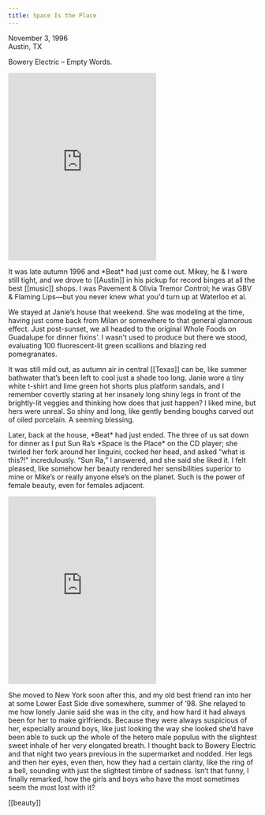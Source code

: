 ```yaml
---
title: Space Is the Place
---
```


<p class="caption">November 3, 1996<br />
Austin, TX</p>

<p>Bowery Electric – Empty Words.</p>
<iframe src="https://open.spotify.com/embed/track/330w7iBKrHxlJwx3WMdHVr" width="300" height="380" frameborder="0" allowtransparency="true" allow="encrypted-media"></iframe>

<p>It was late autumn 1996 and *Beat* had just come out.  Mikey, he & I were still tight, and we drove to [[Austin]] in his pickup for record binges at all the best [[music]] shops. I was Pavement &amp; Olivia Tremor Control; he was GBV &amp; Flaming Lips&mdash;but you never knew what you'd turn up at Waterloo et al.</p>

<p>We stayed at Janie’s house that weekend. She was modeling at the time, having just come back from Milan or somewhere to that general glamorous effect.  Just post-sunset, we all headed to the original Whole Foods on Guadalupe for dinner fixins’.  I wasn't used to produce but there we stood, evaluating 100 fluorescent-lit green scallions and blazing red pomegranates.</p>

<p>It was still mild out, as autumn air in central [[Texas]] can be, like summer bathwater that’s been left to cool just a shade too long.  Janie wore a tiny white t-shirt and lime green hot shorts plus platform sandals, and I remember covertly staring at her insanely long shiny legs in front of the brightly-lit veggies and thinking how does that just happen? I liked mine, but hers were unreal. So shiny and long, like gently bending boughs carved out of oiled porcelain. A seeming blessing.</p>

<p>Later, back at the house, *Beat* had just ended. The three of us sat down for dinner as I put Sun Ra’s *Space Is the Place* on the CD player; she twirled her fork around her linguini, cocked her head, and asked “what is this?!” incredulously.  “Sun Ra,” I answered, and she said she liked it. I felt pleased, like somehow her beauty rendered her sensibilities superior to mine or Mike’s or really anyone else’s on the planet. Such is the power of female beauty, even for females adjacent.</p>

<iframe src="https://open.spotify.com/embed/track/4TSrz1RKWuhTSaKJ6B1BJp" width="300" height="380" frameborder="0" allowtransparency="true" allow="encrypted-media"></iframe>

<p>She moved to New York soon after this, and my old best friend ran into her at some Lower East Side dive somewhere, summer of ’98.  She relayed to me how lonely Janie said she was in the city, and how hard it had always been for her to make girlfriends.  Because they were always suspicious of her, especially around boys, like just looking the way she looked she’d have been able to suck up the whole of the hetero male populus with the slightest sweet inhale of her very elongated breath.  I thought back to Bowery Electric and that night two years previous in the supermarket and nodded. Her legs and then her eyes, even then, how they had a certain clarity, like the ring of a bell, sounding with just the slightest timbre of sadness. Isn’t that funny, I finally remarked, how the girls and boys who have the most sometimes seem the most lost with it?</p>

<p class="tags">[[beauty]]</p>
